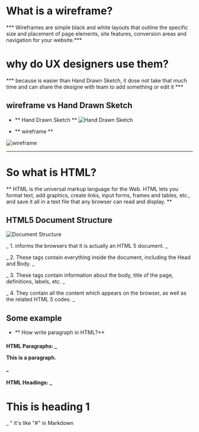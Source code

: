 #  What is a wireframe?
*** Wireframes are simple black and white layouts that outline the specific size and placement of page elements, site features, conversion areas and navigation for your website.***

# why do UX designers use them?
*** because is easier than Hand Drawn Sketch, it dose not take that much time and can share the designe with team to add something or edit it ***

## wireframe vs Hand Drawn Sketch

- ** Hand Drawn Sketch **
![Hand Drawn Sketch](https://d33wubrfki0l68.cloudfront.net/dbb80f2f6a5dafa25f702ad00bc429057fb59cec/52716/en/blog/uploads/versions/samuel-student-wireframe---x----972-715x---.png)

- ** wireframe **


![wireframe](https://d1dlalugb0z2hd.cloudfront.net/handbooks/agile-handbook/wireframe/01-youtube-wireframe-example.png)

---------------------------------------------------------

# So what is HTML?
** HTML is the universal markup language for the Web. HTML lets you format text, add graphics, create links, input forms, frames and tables, etc., and save it all in a text file that any browser can read and display. **

## HTML5 Document Structure
![Document Structure](https://www.oreilly.com/library/view/learning-web-design/9781449337513/httpatomoreillycomsourceoreillyimages2257981.png)

_ 1. informs the browsers that it is actually an HTML 5 document. _

_ 2. These tags contain everything inside the document, including the Head and Body. _

_ 3. These tags contain information about the body, title of the page, definitions, labels, etc. _

_ 4. They contain all the content which appears on the browser, as well as the related HTML 5 codes. _






## Some example
- ** How write paragraph in HTML?**

#### HTML Paragraphs: _ <p>This is a paragraph.</p> _

#### HTML Headings: _ <h1>This is heading 1</h1> _ " it's like "#" in Markdown 


